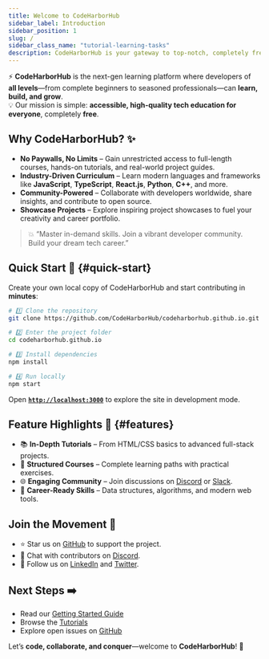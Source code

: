 ```yaml
---
title: Welcome to CodeHarborHub
sidebar_label: Introduction
sidebar_position: 1
slug: /
sidebar_class_name: "tutorial-learning-tasks"
description: CodeHarborHub is your gateway to top-notch, completely free tech education—master modern web development, collaborate, and launch your dream tech career.
---
```


⚡️ **CodeHarborHub** is the next-gen learning platform where developers of **all levels**—from complete beginners to seasoned professionals—can **learn, build, and grow**.  
💡 Our mission is simple: **accessible, high-quality tech education for everyone**, completely **free**.

<!-- ![CodeHarborHub Banner]() -->

<!-- <AdsComponent /> -->

## Why CodeHarborHub? ✨

- **No Paywalls, No Limits** – Gain unrestricted access to full-length courses, hands-on tutorials, and real-world project guides.  
- **Industry-Driven Curriculum** – Learn modern languages and frameworks like **JavaScript**, **TypeScript**, **React.js**, **Python**, **C++**, and more.  
- **Community-Powered** – Collaborate with developers worldwide, share insights, and contribute to open source.  
- **Showcase Projects** – Explore inspiring project showcases to fuel your creativity and career portfolio.

> 💥 “Master in-demand skills. Join a vibrant developer community. Build your dream tech career.”

## Quick Start 🏁 {#quick-start}

Create your own local copy of CodeHarborHub and start contributing in **minutes**:

```bash title="terminal"
# 1️⃣ Clone the repository
git clone https://github.com/CodeHarborHub/codeharborhub.github.io.git

# 2️⃣ Enter the project folder
cd codeharborhub.github.io

# 3️⃣ Install dependencies
npm install

# 4️⃣ Run locally
npm start
````

Open **[`http://localhost:3000`](http://localhost:3000)** to explore the site in development mode.

## Feature Highlights 🌟 {#features}

* 📚 **In-Depth Tutorials** – From HTML/CSS basics to advanced full-stack projects.
* 🧩 **Structured Courses** – Complete learning paths with practical exercises.
* 🌐 **Engaging Community** – Join discussions on [Discord](https://discord.gg/) or [Slack](https://join.slack.com/t/codeharborhub/shared_invite/zt-2mana2uz5-oUQqFAnLqoywHjB9fXTGpA).
* 🚀 **Career-Ready Skills** – Data structures, algorithms, and modern web tools.

<!-- <AdsComponent /> -->

## Join the Movement 💪

* ⭐️ Star us on [GitHub](https://github.com/CodeHarborHub/codeharborhub) to support the project.
* 💬 Chat with contributors on [Discord](https://discord.gg/rGCZYcaHk7).
* 🔗 Follow us on [LinkedIn](https://www.linkedin.com/company/codeharborhub) and [Twitter](https://x.com/CodesWithAjay).

## Next Steps ➡️

* Read our [Getting Started Guide](/docs/category/getting-started)
* Browse the [Tutorials](https://codeharborhub.github.io/tutorial/)
* Explore open issues on [GitHub](https://github.com/CodeHarborHub/codeharborhub/issues)

Let’s **code, collaborate, and conquer**—welcome to **CodeHarborHub**! 🌊
